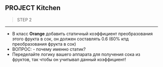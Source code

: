 ## PROJECT Kitchen

> STEP 2

---

* В класс **Orange** добавить статичный коэффициент преобразования этого фрукта в сок, он должен составлять 0.6 (60% кпд преобразования фрукта в сок)
* ВОПРОС: - почему именно статик?
* Переделайте логику вашего аппарата для получения сока из фруктов, так чтобы он учитывал данный коэффициент!